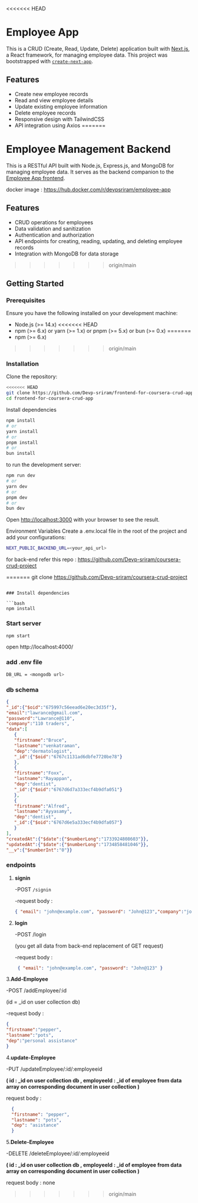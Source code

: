 <<<<<<< HEAD
# Employee App

This is a CRUD (Create, Read, Update, Delete) application built with [Next.js](https://nextjs.org), a React framework, for managing employee data. This project was bootstrapped with [`create-next-app`](https://nextjs.org/docs/api-reference/create-next-app).

## Features

- Create new employee records
- Read and view employee details
- Update existing employee information
- Delete employee records
- Responsive design with TailwindCSS
- API integration using Axios
=======

# Employee Management Backend

This is a RESTful API built with Node.js, Express.js, and MongoDB for managing employee data. It serves as the backend companion to the [Employee App frontend](https://github.com/Devp-sriram/frontend-for-coursera-crud-app).

docker image : https://hub.docker.com/r/devpsriram/employee-app

## Features

- CRUD operations for employees
- Data validation and sanitization
- Authentication and authorization
- API endpoints for creating, reading, updating, and deleting employee records
- Integration with MongoDB for data storage
>>>>>>> origin/main

## Getting Started

### Prerequisites

Ensure you have the following installed on your development machine:

- Node.js (>= 14.x)
<<<<<<< HEAD
- npm (>= 6.x) or yarn (>= 1.x) or pnpm (>= 5.x) or bun (>= 0.x)
=======
- npm (>= 6.x)
>>>>>>> origin/main

### Installation

Clone the repository:

```bash
<<<<<<< HEAD
git clone https://github.com/Devp-sriram/frontend-for-coursera-crud-app.git
cd frontend-for-coursera-crud-app
```

Install dependencies

```bash
npm install
# or
yarn install
# or
pnpm install
# or
bun install
```

to run the development server:

```bash
npm run dev
# or
yarn dev
# or
pnpm dev
# or
bun dev
```


Open [http://localhost:3000](http://localhost:3000) with your browser to see the result.



Environment Variables
Create a .env.local file in the root of the project and add your configurations:

```bash
NEXT_PUBLIC_BACKEND_URL=<your_api_url>
```
for back-end refer this repo : https://github.com/Devp-sriram/coursera-crud-project

=======
git clone https://github.com/Devp-sriram/coursera-crud-project
```

### Install dependencies 

```bash
npm install
```

### Start server

```bash
npm start
```

open http://localhost:4000/


### add .env file

```bash
DB_URL = <mongodb url>
```

### db schema 
```json
{
"_id":{"$oid":"675997c56eead6e20ec3d35f"},
"email":"lawrance@gmail.com",
"password":"Lawrance@110",
"company":"110 traders",
"data":[
   {
   "firstname":"Bruce",
   "lastname":"venkatraman",
   "dep":"dermatologist",
   "_id":{"$oid":"6767c1131ad6dbfe7720be78"}
   },
   {
   "firstname":"Foxx",
   "lastname":"Rayappan",
   "dep":"dentist",
   "_id":{"$oid":"6767d6d7a333ecf4b9dfa051"}
   },
   {
   "firstname":"Alfred",
   "lastname":"Ayyasamy",
   "dep":"dentist",
   "_id":{"$oid":"6767d6e5a333ecf4b9dfa057"}
   }
],
"createdAt":{"$date":{"$numberLong":"1733924808603"}},
"updatedAt":{"$date":{"$numberLong":"1734858481046"}},
"__v":{"$numberInt":"0"}}
```

### endpoints


1. **signin**
   
   -POST `/signin`
   
   -request body :


   ```json
   { "email": "john@example.com", "password": "John@123","company":"john & Doe co"}
    ```


2. **login**
   
   -POST /login
   
   (you get all data from back-end replacement of GET request)
   

   -request body :
   ```json
    { "email": "john@example.com", "password": "John@123" }
   ```


3.**Add-Employee**

  -POST /addEmployee/:id
  
  (id = _id on user collection db)

  
  -request body :
  ```json
  {
  "firstname":"pepper",
  "lastname":"pots",
  "dep":"personal assistance"
  }
  ```


4.**update-Employee**

  -PUT /updateEmployee/:id/:employeeid
  
  **(
   id :  _id on user collection db , 
   employeeId : _id of employee from data array on corresponding document in user collection 
  )**
  
  request body :
  ```json 
    {
    "firstname": "pepper",
    "lastname": "pots",
    "dep": "asistance"
    }
  ```

5.**Delete-Employee**

  -DELETE /deleteEmployee/:id/:employeeid
  
  **(
   id :  _id on user collection db , 
   employeeId : _id of employee from data array on corresponding document in user collection 
  )**

  request body : none
>>>>>>> origin/main
